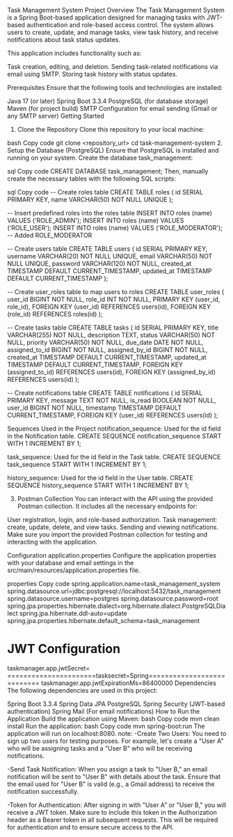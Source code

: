 Task Management System
Project Overview
The Task Management System is a Spring Boot-based application designed for managing tasks with JWT-based authentication and role-based access control. The system allows users to create, update, and manage tasks, view task history, and receive notifications about task status updates.

This application includes functionality such as:

Task creation, editing, and deletion.
Sending task-related notifications via email using SMTP.
Storing task history with status updates.

Prerequisites
Ensure that the following tools and technologies are installed:

Java 17 (or later)
Spring Boot 3.3.4
PostgreSQL (for database storage)
Maven (for project build)
SMTP Configuration for email sending (Gmail or any SMTP server)
Getting Started
1. Clone the Repository
Clone this repository to your local machine:

bash
Copy code
git clone <repository_url>
cd task-management-system
2. Setup the Database (PostgreSQL)
Ensure that PostgreSQL is installed and running on your system. Create the database task_management:

sql
Copy code
CREATE DATABASE task_management;
Then, manually create the necessary tables with the following SQL scripts:

sql
Copy code
-- Create roles table
CREATE TABLE roles (
    id SERIAL PRIMARY KEY,
    name VARCHAR(50) NOT NULL UNIQUE
);

-- Insert predefined roles into the roles table
INSERT INTO roles (name) VALUES ('ROLE_ADMIN');
INSERT INTO roles (name) VALUES ('ROLE_USER');
INSERT INTO roles (name) VALUES ('ROLE_MODERATOR');  -- Added ROLE_MODERATOR

-- Create users table
CREATE TABLE users (
    id SERIAL PRIMARY KEY,
    username VARCHAR(20) NOT NULL UNIQUE,
    email VARCHAR(50) NOT NULL UNIQUE,
    password VARCHAR(120) NOT NULL,
    created_at TIMESTAMP DEFAULT CURRENT_TIMESTAMP,
    updated_at TIMESTAMP DEFAULT CURRENT_TIMESTAMP
);

-- Create user_roles table to map users to roles
CREATE TABLE user_roles (
    user_id BIGINT NOT NULL,
    role_id INT NOT NULL,
    PRIMARY KEY (user_id, role_id),
    FOREIGN KEY (user_id) REFERENCES users(id),
    FOREIGN KEY (role_id) REFERENCES roles(id)
);

-- Create tasks table
CREATE TABLE tasks (
    id SERIAL PRIMARY KEY,
    title VARCHAR(255) NOT NULL,
    description TEXT,
    status VARCHAR(50) NOT NULL,
    priority VARCHAR(50) NOT NULL,
    due_date DATE NOT NULL,
    assigned_to_id BIGINT NOT NULL,
    assigned_by_id BIGINT NOT NULL,
    created_at TIMESTAMP DEFAULT CURRENT_TIMESTAMP,
    updated_at TIMESTAMP DEFAULT CURRENT_TIMESTAMP,
    FOREIGN KEY (assigned_to_id) REFERENCES users(id),
    FOREIGN KEY (assigned_by_id) REFERENCES users(id)
);

-- Create notifications table
CREATE TABLE notifications (
    id SERIAL PRIMARY KEY,
    message TEXT NOT NULL,
    is_read BOOLEAN NOT NULL,
    user_id BIGINT NOT NULL,
    timestamp TIMESTAMP DEFAULT CURRENT_TIMESTAMP,
    FOREIGN KEY (user_id) REFERENCES users(id)
);

Sequences Used in the Project
notification_sequence: Used for the id field in the Notification table.
CREATE SEQUENCE notification_sequence START WITH 1 INCREMENT BY 1;

task_sequence: Used for the id field in the Task table.
CREATE SEQUENCE task_sequence START WITH 1 INCREMENT BY 1;

history_sequence: Used for the id field in the User table.
CREATE SEQUENCE history_sequence START WITH 1 INCREMENT BY 1;


3. Postman Collection
You can interact with the API using the provided Postman collection. It includes all the necessary endpoints for:

User registration, login, and role-based authorization.
Task management: create, update, delete, and view tasks.
Sending and viewing notifications.
Make sure you import the provided Postman collection for testing and interacting with the application.

Configuration
application.properties
Configure the application properties with your database and email settings in the src/main/resources/application.properties file.

properties
Copy code
spring.application.name=task_management_system
spring.datasource.url=jdbc:postgresql://localhost:5432/task_management
spring.datasource.username=postgres
spring.datasource.password=root
spring.jpa.properties.hibernate.dialect=org.hibernate.dialect.PostgreSQLDialect
spring.jpa.hibernate.ddl-auto=update
spring.jpa.properties.hibernate.default_schema=task_management

# JWT Configuration
taskmanager.app.jwtSecret= ======================tasksecret=Spring===========================
taskmanager.app.jwtExpirationMs=86400000
Dependencies
The following dependencies are used in this project:

Spring Boot 3.3.4
Spring Data JPA
PostgreSQL
Spring Security (JWT-based authentication)
Spring Mail (For email notifications)
How to Run the Application
Build the application using Maven:
bash
Copy code
mvn clean install
Run the application:
bash
Copy code
mvn spring-boot:run
The application will run on localhost:8080.
note:
-Create Two Users: You need to sign up two users for testing purposes. For example, let's create a "User A" who will be assigning tasks and a "User B" who will be receiving notifications.

-Send Task Notification: When you assign a task to "User B," an email notification will be sent to "User B" with details about the task. Ensure that the email used for "User B" is valid (e.g., a Gmail address) to receive the notification successfully.

-Token for Authentication: After signing in with "User A" or "User B," you will receive a JWT token. Make sure to include this token in the Authorization header as a Bearer token in all subsequent requests. This will be required for authentication and to ensure secure access to the API.